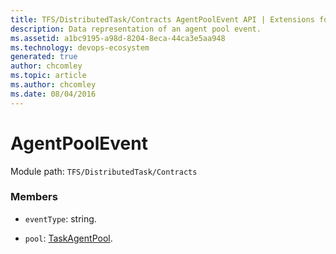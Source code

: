 ```yaml
---
title: TFS/DistributedTask/Contracts AgentPoolEvent API | Extensions for Azure DevOps Services
description: Data representation of an agent pool event.
ms.assetid: a1bc9195-a98d-8204-8eca-44ca3e5aa948
ms.technology: devops-ecosystem
generated: true
author: chcomley
ms.topic: article
ms.author: chcomley
ms.date: 08/04/2016
---
```


# AgentPoolEvent

Module path: `TFS/DistributedTask/Contracts`


### Members

* `eventType`: string. 

* `pool`: [TaskAgentPool](../../../TFS/DistributedTask/Contracts/TaskAgentPool.md). 

